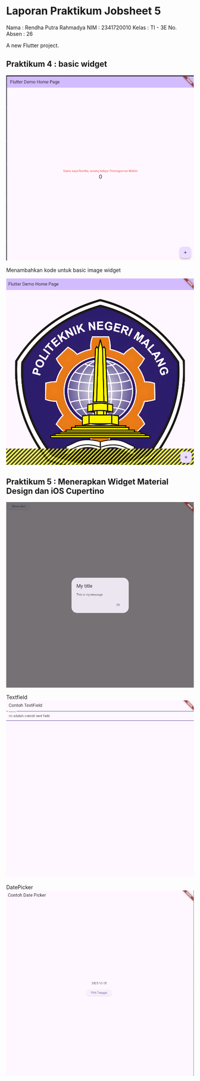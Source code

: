 # Laporan Praktikum Jobsheet 5

Nama : Rendha Putra Rahmadya
NIM : 2341720010
Kelas : TI - 3E
No. Absen : 26

A new Flutter project.

## Praktikum 4 : basic widget

![alt text](image-4.png)

Menambahkan kode untuk basic image widget

![alt text](image-5.png)

## Praktikum 5 : Menerapkan Widget Material Design dan iOS Cupertino

![alt text](image-6.png)

Textfield 
![alt text](image-7.png)

DatePicker
![alt text](image-8.png)
